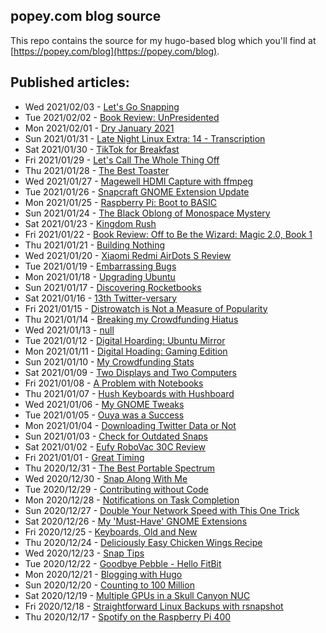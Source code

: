 ## popey.com blog source

This repo contains the source for my hugo-based blog which you'll find at [https://popey.com/blog](https://popey.com/blog).

## Published articles:

* Wed 2021/02/03 - [Let's Go Snapping](https://popey.com/blog/2021/02/lets-go-snapping/)
* Tue 2021/02/02 - [Book Review: UnPresidented](https://popey.com/blog/2021/02/book-review-unpresidented/)
* Mon 2021/02/01 - [Dry January 2021](https://popey.com/blog/2021/02/dry-january-2021/)
* Sun 2021/01/31 - [Late Night Linux Extra: 14 - Transcription](https://popey.com/blog/2021/01/late-night-linux-extra-14-transcription/)
* Sat 2021/01/30 - [TikTok for Breakfast](https://popey.com/blog/2021/01/tiktok-for-breakfast/)
* Fri 2021/01/29 - [Let's Call The Whole Thing Off](https://popey.com/blog/2021/01/lets-call-the-whole-thing-off/)
* Thu 2021/01/28 - [The Best Toaster](https://popey.com/blog/2021/01/the-best-toaster/)
* Wed 2021/01/27 - [Magewell HDMI Capture with ffmpeg](https://popey.com/blog/2021/01/magewell-hdmi-capture-with-ffmpeg)
* Tue 2021/01/26 - [Snapcraft GNOME Extension Update](https://popey.com/blog/2021/01/snapcraft-gnome-extension-update)
* Mon 2021/01/25 - [Raspberry Pi: Boot to BASIC](https://popey.com/blog/2021/01/raspberry-pi-boot-to-basic)
* Sun 2021/01/24 - [The Black Oblong of Monospace Mystery](https://popey.com/blog/2021/01/the-black-oblong-of-monospace-mystery)
* Sat 2021/01/23 - [Kingdom Rush](https://popey.com/blog/2021/01/kingdom-rush)
* Fri 2021/01/22 - [Book Review: Off to Be the Wizard: Magic 2.0, Book 1](https://popey.com/blog/2021/01/book-review-off-to-be-the-wizard)
* Thu 2021/01/21 - [Building Nothing](https://popey.com/blog/2021/01/building-nothing)
* Wed 2021/01/20 - [Xiaomi Redmi AirDots S Review](https://popey.com/blog/2021/01/xiaomi-redmi-airdots-s-review)
* Tue 2021/01/19 - [Embarrassing Bugs](https://popey.com/blog/2021/01/embarrassing-bugs)
* Mon 2021/01/18 - [Upgrading Ubuntu](https://popey.com/blog/2021/01/upgrading-ubuntu)
* Sun 2021/01/17 - [Discovering Rocketbooks](https://popey.com/blog/2021/01/discovering-rocketbooks)
* Sat 2021/01/16 - [13th Twitter-versary](https://popey.com/blog/2021/01/13th-twitterversary)
* Fri 2021/01/15 - [Distrowatch is Not a Measure of Popularity](https://popey.com/blog/2021/01/distrowatch-is-not-a-measure-of-popularity)
* Thu 2021/01/14 - [Breaking my Crowdfunding Hiatus](https://popey.com/blog/2021/01/breaking-my-crowdfunding-hiatus)
* Wed 2021/01/13 - [null](https://popey.com/blog/2021/01/null)
* Tue 2021/01/12 - [Digital Hoarding: Ubuntu Mirror](https://popey.com/blog/2021/01/digital-hoarding-ubuntu-mirror)
* Mon 2021/01/11 - [Digital Hoading: Gaming Edition](https://popey.com/blog/2021/01/digital-hoarding-gaming-edition)
* Sun 2021/01/10 - [My Crowdfunding Stats](https://popey.com/blog/2021/01/my-crowdfunding-stats)
* Sat 2021/01/09 - [Two Displays and Two Computers](https://popey.com/blog/2021/01/two-displays-and-two-computers)
* Fri 2021/01/08 - [A Problem with Notebooks](https://popey.com/blog/2021/01/a-problem-with-notebooks)
* Thu 2021/01/07 - [Hush Keyboards with Hushboard](https://popey.com/blog/2021/01/hush-keyboards-with-hushboard)
* Wed 2021/01/06 - [My GNOME Tweaks](https://popey.com/blog/2021/01/my-gnome-tweaks)
* Tue 2021/01/05 - [Ouya was a Success](https://popey.com/blog/2021/01/ouya-was-a-success)
* Mon 2021/01/04 - [Downloading Twitter Data or Not](https://popey.com/blog/2021/01/downloading-twitter-data-or-not)
* Sun 2021/01/03 - [Check for Outdated Snaps](https://popey.com/blog/2021/01/check-for-outdated-snaps)
* Sat 2021/01/02 - [Eufy RoboVac 30C Review](https://popey.com/blog/2021/01/eufy-robovac-30c-review)
* Fri 2021/01/01 - [Great Timing](https://popey.com/blog/2021/01/great-timing)
* Thu 2020/12/31 - [The Best Portable Spectrum](https://popey.com/blog/2020/12/the-best-portable-spectrum)
* Wed 2020/12/30 - [Snap Along With Me](https://popey.com/blog/2020/12/snap-along-with-me)
* Tue 2020/12/29 - [Contributing without Code](https://popey.com/blog/2020/12/contributing-without-code)
* Mon 2020/12/28 - [Notifications on Task Completion](https://popey.com/blog/2020/12/notifications-on-task-completion)
* Sun 2020/12/27 - [Double Your Network Speed with This One Trick](https://popey.com/blog/2020/12/double-your-network-speed-with-this-one-trick)
* Sat 2020/12/26 - [My 'Must-Have' GNOME Extensions](https://popey.com/blog/2020/12/my-must-have-gnome-extensions)
* Fri 2020/12/25 - [Keyboards, Old and New](https://popey.com/blog/2020/12/keyboards-old-and-new)
* Thu 2020/12/24 - [Deliciously Easy Chicken Wings Recipe](https://popey.com/blog/2020/12/deliciously-easy-chicken-wings-recipe)
* Wed 2020/12/23 - [Snap Tips](https://popey.com/blog/2020/12/snap-tips)
* Tue 2020/12/22 - [Goodbye Pebble - Hello FitBit](https://popey.com/blog/2020/12/goodbye-pebble-hello-fitbit)
* Mon 2020/12/21 - [Blogging with Hugo](https://popey.com/blog/2020/12/blogging-with-hugo)
* Sun 2020/12/20 - [Counting to 100 Million](https://popey.com/blog/2020/12/counting-to-100-million)
* Sat 2020/12/19 - [Multiple GPUs in a Skull Canyon NUC](https://popey.com/blog/2020/12/multiple-gpus-in-a-skull-canyon-nuc)
* Fri 2020/12/18 - [Straightforward Linux Backups with rsnapshot](https://popey.com/blog/2020/12/straightforward-linux-backups-with-rsnapshot)
* Thu 2020/12/17 - [Spotify on the Raspberry Pi 400](https://popey.com/blog/2020/12/spotify-on-the-raspberry-pi-400)
